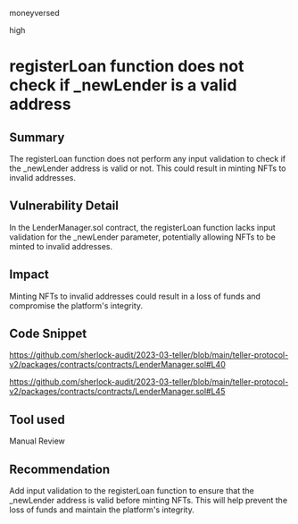 moneyversed

high

# registerLoan function does not check if _newLender is a valid address

## Summary

The registerLoan function does not perform any input validation to check if the _newLender address is valid or not. This could result in minting NFTs to invalid addresses.

## Vulnerability Detail

In the LenderManager.sol contract, the registerLoan function lacks input validation for the _newLender parameter, potentially allowing NFTs to be minted to invalid addresses.

## Impact

Minting NFTs to invalid addresses could result in a loss of funds and compromise the platform's integrity.

## Code Snippet

https://github.com/sherlock-audit/2023-03-teller/blob/main/teller-protocol-v2/packages/contracts/contracts/LenderManager.sol#L40

https://github.com/sherlock-audit/2023-03-teller/blob/main/teller-protocol-v2/packages/contracts/contracts/LenderManager.sol#L45

## Tool used

Manual Review

## Recommendation

Add input validation to the registerLoan function to ensure that the _newLender address is valid before minting NFTs. This will help prevent the loss of funds and maintain the platform's integrity.